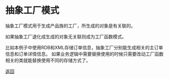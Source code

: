 # 抽象工厂模式

抽象工厂模式用于生成产品族的工厂，所生成的对象是有关联的。

如果抽象工厂退化成生成的对象无关联则成为工厂函数模式。

比如本例子中使用RDB和XML存储订单信息，抽象工厂分别能生成相关的主订单信息和订单详情信息。
如果业务逻辑中需要替换使用的时候只需要改动工厂函数相关的类就能替换使用不同的存储方式了。

[返回](../README.md)